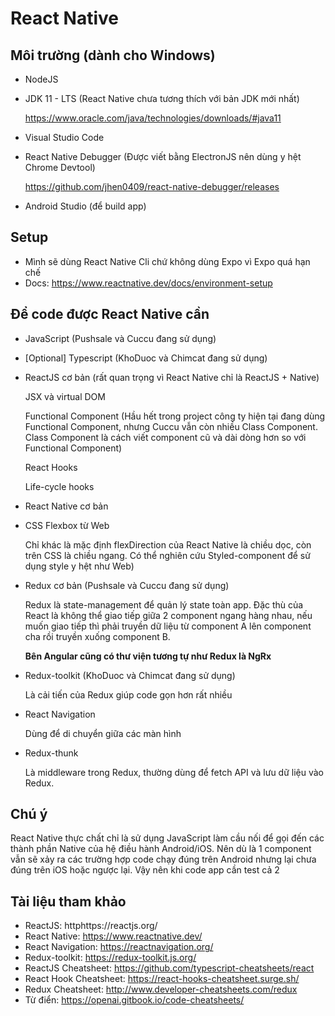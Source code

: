 # React Native

## Môi trường (dành cho Windows)

- NodeJS
- JDK 11 - LTS (React Native chưa tương thích với bản JDK mới nhất)

  https://www.oracle.com/java/technologies/downloads/#java11

- Visual Studio Code
- React Native Debugger (Được viết bằng ElectronJS nên dùng y hệt Chrome Devtool)

  https://github.com/jhen0409/react-native-debugger/releases

- Android Studio (để build app)

## Setup

- Mình sẽ dùng React Native Cli chứ không dùng Expo vì Expo quá hạn chế
- Docs: https://www.reactnative.dev/docs/environment-setup

## Để code được React Native cần

- JavaScript (Pushsale và Cuccu đang sử dụng)
- [Optional] Typescript (KhoDuoc và Chimcat đang sử dụng)
- ReactJS cơ bản (rất quan trọng vì React Native chỉ là ReactJS + Native)

  JSX và virtual DOM

  Functional Component (Hầu hết trong project công ty hiện tại đang dùng Functional Component, nhưng Cuccu vẫn còn nhiều Class Component. Class Component là cách viết component cũ và dài dòng hơn so với Functional Component)

  React Hooks

  Life-cycle hooks

- React Native cơ bản
- CSS Flexbox từ Web

  Chỉ khác là mặc định flexDirection của React Native là chiều dọc, còn trên CSS là chiều ngang. Có thể nghiên cứu Styled-component để sử dụng style y hệt như Web)

- Redux cơ bản (Pushsale và Cuccu đang sử dụng)

  Redux là state-management để quản lý state toàn app. Đặc thù của React là không thể giao tiếp giữa 2 component ngang hàng nhau, nếu muốn giao tiếp thì phải truyền dữ liệu từ component A lên component cha rồi truyền xuống component B.

  **Bên Angular cũng có thư viện tương tự như Redux là NgRx**

- Redux-toolkit (KhoDuoc và Chimcat đang sử dụng)

  Là cải tiến của Redux giúp code gọn hơn rất nhiều

- React Navigation

  Dùng để di chuyển giữa các màn hình

- Redux-thunk

  Là middleware trong Redux, thường dùng để fetch API và lưu dữ liệu vào Redux.

## Chú ý

React Native thực chất chỉ là sử dụng JavaScript làm cầu nối để gọi đến các thành phần Native của hệ điều hành Android/iOS. Nên dù là 1 component vẫn sẽ xảy ra các trường hợp code chạy đúng trên Android nhưng lại chưa đúng trên iOS hoặc ngược lại. Vậy nên khi code app cần test cả 2

## Tài liệu tham khảo
- ReactJS: httphttps://reactjs.org/
- React Native: https://www.reactnative.dev/
- React Navigation: https://reactnavigation.org/
- Redux-toolkit: https://redux-toolkit.js.org/
- ReactJS Cheatsheet: https://github.com/typescript-cheatsheets/react
- React Hook Cheatsheet: https://react-hooks-cheatsheet.surge.sh/
- Redux Cheatsheet: http://www.developer-cheatsheets.com/redux
- Từ điển: https://openai.gitbook.io/code-cheatsheets/
